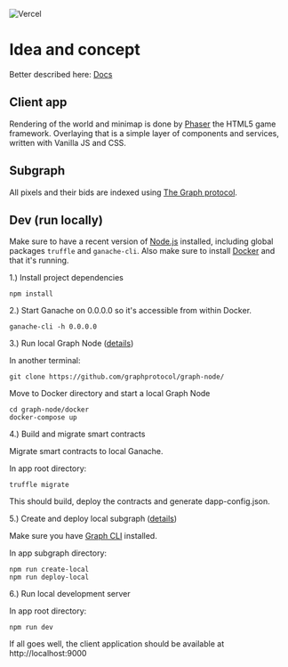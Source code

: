 ![Vercel](https://vercelbadge.vercel.app/api/jernejc/collabs.art)

# Idea and concept

Better described here:
<a href="https://collabsart.notion.site/collabsart/Collabs-0c8e5af1deee4b6982b1c70fd354c9fc" target="_blank" title="Notion Docs">Docs</a>


## Client app

Rendering of the world and minimap is done by <a href="https://phaser.io/" target="_blank">Phaser</a> the HTML5 game framework. Overlaying that is a simple layer of components and services, written with Vanilla JS and CSS.

## Subgraph

All pixels and their bids are indexed using <a href="https://thegraph.com/" target="_blank">The Graph protocol</a>.

## Dev (run locally)

Make sure to have a recent version of <a href="https://nodejs.org/en/" target="_blank">Node.js</a> installed, including global packages `truffle` and `ganache-cli`. Also make sure to install <a href="https://www.docker.com/" target="_blank">Docker</a> and that it's running.

1.) Install project dependencies

```
npm install
```

2.) Start Ganache on 0.0.0.0 so it's accessible from within Docker.

```
ganache-cli -h 0.0.0.0
```

3.) Run local Graph Node (<a href="https://thegraph.com/docs/quick-start#2.-run-a-local-graph-node" target="_blank">details</a>)

In another terminal:
```
git clone https://github.com/graphprotocol/graph-node/
```
Move to Docker directory and start a local Graph Node
```
cd graph-node/docker
docker-compose up
```

4.) Build and migrate smart contracts 

Migrate smart contracts to local Ganache.

In app root directory:
```
truffle migrate
```
This should build, deploy the contracts and generate dapp-config.json.

5.) Create and deploy local subgraph (<a href="https://thegraph.com/docs/quick-start#5.-deploy-the-subgraph-to-the-local-graph-node" target="_blank">details</a>)

Make sure you have <a href="https://github.com/graphprotocol/graph-cli" target="_blank">Graph CLI</a> installed.

In app subgraph directory:
```
npm run create-local
npm run deploy-local
```

6.) Run local development server

In app root directory:
```
npm run dev
```

If all goes well, the client application should be available at http://localhost:9000
